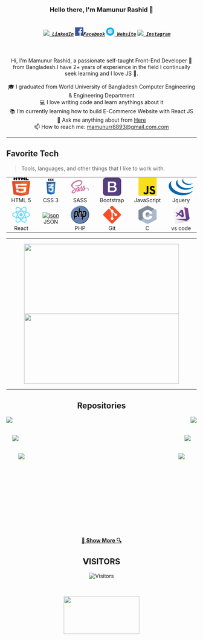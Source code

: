 <h3 align="center">Hello there, I'm Mamunur Rashid 👋</h3>
<h5 align="center">
  <code>
    <a href="https://www.linkedin.com/in/mamunn/" title="LinkedIn Profile"><img width="22" src="https://github.com/zumrudu-anka/zumrudu-anka/blob/master/images/linkedin.svg"> LinkedIn</a></code>
  <code><a href="https://www.facebook.com/mamun8893/" title="Facebook Profile"><img width="22" src="https://raw.githubusercontent.com/Mrmmamun/image/main/124010.png">Facebook</a></code>
    <code><a href="http://mrmamun.info/" title="Personal Website"><img width="22" src="https://raw.githubusercontent.com/Mrmmamun/image/main/icon-website-7.jpg"> Website</a></code>
  <code><a href="#" title="Instagram Profile"><img width="22" src="https://github.com/zumrudu-anka/zumrudu-anka/blob/master/images/instagram.svg"> Instagram</a></code>
</h5>
<br>
<p align="center">
  Hi, I'm Mamunur Rashid, a passionate self-taught Front-End Developer 🚀 from Bangladesh.I have 2+ years of experience in the field I continually seek learning and I love JS 💛.
  <br>
  <br>
  🎓 I graduated from World University of Bangladesh Computer Engineering & Engineering Department
  <br>
  💻 I love writing code and learn anythings about it
  <br>
  📚 I’m currently learning how to build E-Commerce Website with React JS
  <br>
  💬 Ask me anything about from <a href="https://github.com/mamun8893" title="Issues">Here</a>
  <br>
  📫 How to reach me: <a href="mailto: mamunurr8893@gmail.com">mamunurr8893@gmail.com.com</a>
</p>

<hr>

<h2 align="left" id="macropower-tech">Favorite Tech</h2>

> Tools, languages, and other things that I like to work with.

<table>
  <tr>
    <td align="center" width="96>
      <a href="#">
        <img src="https://raw.githubusercontent.com/Mrmmamun/image/a88c9bd522567d84d007c752d1fbba341f5c1d47/html5.svg" width="48" height="48" alt="html5" />
      </a>
      <br>HTML 5
    </td>
    <td align="center" width="96">
      <a href="#">
        <img src="https://raw.githubusercontent.com/Mrmmamun/image/b4fe72005162d9c5d8c45f5a86c99c0eb2ff5dc4/css.svg" width="38" height="48" alt="css3" />
      </a>
      <br>CSS 3
    </td>
     <td align="center" width="96">
      <a href="#">
        <img src="https://raw.githubusercontent.com/Mrmmamun/image/6641b37a0522941665a92e40a8ab843eedfe6751/sass.svg" width="48" height="48" alt="Sass" />
      </a>
      <br>SASS
    </td>
     <td align="center" width="96">
      <a href="#">
        <img src="https://raw.githubusercontent.com/Mrmmamun/image/main/768px-Bootstrap_logo.svg.png" width="48" height="48" alt="Bootstrap" />
      </a>
      <br>Bootstrap
    </td>
    <td align="center" width="96">
      <a href="#">
        <img src="https://raw.githubusercontent.com/Mrmmamun/image/3411c574ea3d8a42ca834651c066fb1015220ec6/javascript.svg" width="48" height="48" alt="JavaScript" />
      </a>
      <br>JavaScript
    </td>
    <td align="center" width="96">
      <a href="#">
        <img src="https://raw.githubusercontent.com/Mrmmamun/image/3eb71d4450ccbc4c987b69d1f63a4faeaac47550/jquery-original.svg" width="68" height="48" alt="Jquery" />
      </a>
      <br>Jquery
    </td>
   
   
  </tr>
  <tr>
 <td align="center" width="96">
      <a href="#" >
        <img src="https://raw.githubusercontent.com/Mrmmamun/image/70e139a6c5cd7be316986f6269ac5f7b7ab9d60c/react-original.svg" width="48" height="48" alt="React" />
      </a>
      <br>React
    </td>
    <td align="center" width="96"> 
      <a href="#" >
        <img src="https://www.json.org/img/json160.gif" width="48" height="48" alt="json" />
      </a>
      <br>JSON
    </td>
    <td align="center" width="96">
      <a href="#" >
        <img src="https://raw.githubusercontent.com/Mrmmamun/image/main/php.png" width="48" height="48" alt="PHP" />
      </a>
      <br>PHP
    </td>
    <td align="center"  width="96">
      <a href="#">
        <img src="https://raw.githubusercontent.com/Mrmmamun/image/0ff6d08ebf4cb272a3e1f80195768b9a53bf77b1/git-original.svg" width="48" height="48" alt="git" />
      </a>
      <br>Git
    </td>
    <td align="center" width="96">
      <a href="#">
        <img src="https://raw.githubusercontent.com/Mrmmamun/image/f76e3df4e9204a0ed42857996cf369db2fc23d34/c.svg" width="48" height="48" alt="Sass" />
      </a>
      <br>C 
    </td>
    <td align="center" width="96">
     <a href="#">
        <img src="https://raw.githubusercontent.com/Mrmmamun/image/main/visualstudio.png" width="48" height="48" alt="Visual Studio Code" />
      </a>
      <br>vs code
    </td>
  </tr>
</table>

<hr>
<p align=center>
  <a href="https://github.com/mamun8893/github-readme-stats" title="Go to Source">
    <img height=185 align="center" width="410" src="https://github-readme-stats.vercel.app/api?username=mamun8893&show_icons=true&theme=gotham">
  </a>
  <a href="https://github.com/mamun8893/github-readme-stats">
  <img height=185 align="center" width="410" src="https://github-readme-stats.vercel.app/api/top-langs/?username=mamun8893&hide=c%23,powershell,java&title_color=2aa889&text_color=99d1ce&icon_color=2bbc8a&bg_color=0c1014&langs_count=8&layout=compact" />
  </a>
</p>
<hr>

<h2 align="center">Repositories</h2>

<p width="100%" align="center">
  <a align="left" href="https://github.com/mamun8893/Ecommerce" title="Ecommerce"><img align="left" height="115" src="https://github-readme-stats.vercel.app/api/pin/?username=mamun8893&repo=Ecommerce&theme=gotham"></a><a align="right" href="https://github.com/mamun8893/newspaper" title="Newspaper"><img align="right" height="115" src="https://github-readme-stats.vercel.app/api/pin/?username=mamun8893&repo=newspaper&theme=gotham"></a>
</p>
<br><br>
<p width="100%" align="center">
  <a align="left" href="https://github.com/mamun8893/clippingpath-html-template" title="clippingpath-html-template"><img align="left" height="115" src="https://github-readme-stats.vercel.app/api/pin/?username=mamun8893&repo=clippingpath-html-template&theme=gotham"></a>
  <a align="right" href="https://github.com/mamun8893/react-portfolio" title="React"><img align="right" height="115" src="https://github-readme-stats.vercel.app/api/pin/?username=mamun8893&repo=react-portfolio&theme=gotham"></a>
</p>
<br><br>
<p width="100%" align="center">
  <a align="left" href="https://github.com/mamun8893/Home-Furniture-html-and-Bootstrap-Templates" title="Home-Furniture-html-and-Bootstrap-Templates"><img align="left" height="115" src="https://github-readme-stats.vercel.app/api/pin/?username=mamun8893&repo=Home-Furniture-html-and-Bootstrap-Templates&theme=gotham"></a>
  <a align="right" href="https://github.com/mamun8893/ASTRHOST---Multipurpose-Web-Hosting-Template" title="ASTRHOST---Multipurpose-Web-Hosting-Template"><img align="right" height="115" src="https://github-readme-stats.vercel.app/api/pin/?username=mamun8893&repo=ASTRHOST---Multipurpose-Web-Hosting-Template&theme=gotham"></a>
</p>
<br><br>

<br><br><br><br><br><br><br><br><br>
<h4 align="center"><a href=https://github.com/mamun8893?tab=repositories" title="Show Repositories">🔎 Show More 🔍</a></h4>
<h2 align="center"> 𝗩ISITORS </h2>
<p align="center">
    <img title="Visitors" src="https://visitor-badge.glitch.me/badge?page_id=mamun8893" />
</p>
<br>
<p align="center">
  <img width="200" height="100" src="https://math.sun.ac.za/prodinger/thanks.gif">
</p>

